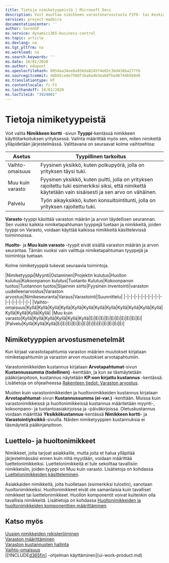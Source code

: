 ```yaml
---
title: Tietoja nimiketyypeistä | Microsoft Docs
description: Voit muuttaa nimikkeen varastonarvostusta FIFO- tai Keskiarvo-arvostusmenetelmällä, esimerkiksi silloin, kun nimikkeen kustannusten muutoksen syynä on jokin muu kuin tapahtuma.
services: project-madeira
documentationcenter: ''
author: SorenGP
ms.service: dynamics365-business-central
ms.topic: article
ms.devlang: na
ms.tgt_pltfrm: na
ms.workload: na
ms.search.keywords: ''
ms.date: 10/01/2020
ms.author: edupont
ms.openlocfilehash: 095daa34ee8a956da8245f4e02c3bd438ba277fb
ms.sourcegitcommit: ddbb5cede750df1baba4b3eab8fbed6744b5b9d6
ms.translationtype: HT
ms.contentlocale: fi-FI
ms.lasthandoff: 10/01/2020
ms.locfileid: "3924001"
---
```

# <a name="about-item-types"></a>Tietoja nimiketyypeistä
Voit valita **Nimikkeen kortti** -sivun **Tyyppi**-kentässä nimikkeen käyttötarkoituksen yrityksessä. Valinta määrittää myös sen, miten nimikettä ylläpidetään järjestelmässä. Valittavana on seuraavat kolme vaihtoehtoa:

|Asetus|Tyypillinen tarkoitus|
|------|-----------|
|Vaihto-omaisuus|Fyysinen yksikkö, kuten polkupyörä, jolla on yrityksen täysi tuki.|
|Muu kuin varasto|Fyysinen yksikkö, kuten pultti, jolla on yrityksen rajoitettu tuki esimerkiksi siksi, että nimikettä käytetään vain sisäisesti ja sen arvo on vähäinen.|
|Palvelu|Työn aikayksikkö, kuten konsultointitunti, jolla on yrityksen rajoitettu tuki.|

**Varasto**-tyyppi käsittää varaston määrän ja arvon täydellisen seurannan. Sen vuoksi kaikkia nimiketapahtuman tyyppejä tuetaan ja nimikkeitä, joiden tyyppi on Varasto, voidaan käyttää kaikissa nimikkeitä käsittelevissä toiminnoissa.

**Huolto**- ja **Muu kuin varasto** -tyypit eivät sisällä varaston määrän ja arvon seurantaa. Tämän vuoksi vain valittuja nimiketapahtuman tyyppejä ja toimintoja tuetaan.

Kolme nimiketyyppiä tukevat seuraavia toimintoja.

|Nimiketyyppi|Myynti|Ostaminen|Projektin kulutus|Huollon kulutus|Kokoonpanon kulutus|Tuotanto Kulutus|Kokoonpanon tuotos|Tuotannon tuotos|Sijainnin siirto|Fyysinen inventointi|varaston uudelleenarvostus|Varaston arvostus|Nimikeseuranta|Varaus|Varastointi|Suunnittelu|
|-|-|-|-|-|-|-|-|-|-|-|-|-|-|-|-|-|-|
|Vaihto-omaisuus|Kyllä|Kyllä|Kyllä|Kyllä|Kyllä|Kyllä|Kyllä|Kyllä|Kyllä|Kyllä|Kyllä|Kyllä|Kyllä|Kyllä|Kyllä|Kyllä|
|Muu kuin varasto|Kyllä|Kyllä|Kyllä|Kyllä|Kyllä|Kyllä|Ei|Ei|Ei|Ei|Ei|Ei|Ei|Ei|Ei|Ei|
|Palvelu|Kyllä|Kyllä|Kyllä|Ei|Ei|Ei|Ei|Ei|Ei|Ei|Ei|Ei|Ei|Ei|Ei|Ei|

## <a name="costing-methods-for-types-of-items"></a>Nimiketyyppien arvostusmenetelmät
Kun kirjaat varastotapahtumia varaston määrien muutokset kirjataan nimiketapahtumiin ja varaston arvon muutokset arvotapahtumiin. 

Varastonimikkeiden kustannus kirjataan **Arvotapahtumat**-sivun **Kustannussumma (todellinen)** -kenttään, ja kun se täsmäytetään pääkirjanpitoon, kustannus näytetään **KP:oon kirjattu kustannus** -kentässä. Lisätietoja on ohjeaiheessa [Rakenteen tiedot: Varaston arvostus](design-details-inventory-costing.md).

Muiden kuin varastonimikkeiden ja huoltonimikkeiden kustannus kirjataan **Arvotapahtumat**-sivun **Kustannussumma (ei-var.)** -kenttään. Muissa kuin varastonimikkeissä ja huoltonimikkeissä kustannus määritetään myynti-, kokoonpano- ja tuotantoasiakirjoissa ja -päiväkirjoissa. Oletuskustannus voidaan määrittää **Yksikkökustannus**-kentässä **Nimikkeen kortti**- ja **Varastointiyksikkö**-sivuilla. Näiden nimiketyyppien kustannuksia ei täsmäytetä pääkirjanpitoon. 

## <a name="catalog-and-service-items"></a>Luettelo- ja huoltonimikkeet
Nimikkeet, joita tarjoat asiakkaille, mutta joita et halua ylläpitää järjestelmässäsi ennen kuin niitä myydään, voidaan määrittää luettelonimikkeiksi. Luettelonimikkeitä ei tule sekoittaa tavallisiin nimikkeisiin, joiden tyyppi on Muu kuin varasto. Lisätietoja on kohdassa [Luettelonimikkeiden käsitteleminen](inventory-how-work-nonstock-items.md).

Asiakkaiden nimikkeitä, joita huolletaan (esimerkiksi tulostin), sanotaan huoltonimikkeiksi. Huoltonimikkeet eivät ole samanlaisia kuin tavalliset nimikkeet tai luettelonimikkeet. Huollon komponentit voivat kuitenkin olla tavallisia nimikkeitä. Lisätietoja on kohdassa [Huoltonimikkeiden ja huoltonimikkeiden komponenttien määrittäminen](service-how-setup-service-items.md).

## <a name="see-also"></a>Katso myös
[Uusien nimikkeiden rekisteröiminen](inventory-how-register-new-items.md)  
[Varaston määrittäminen](inventory-setup-inventory.md)  
[Varaston kustannusten hallinta](finance-manage-inventory-costs.md)  
[Vaihto-omaisuus](inventory-manage-inventory.md)  
[[!INCLUDE[d365fin](includes/d365fin_md.md)] -ohjelman käyttäminen](ui-work-product.md)
